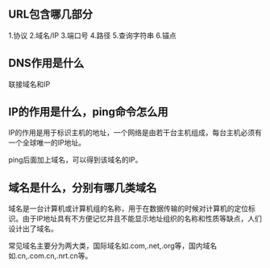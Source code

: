 ##  URL包含哪几部分


1.协议
2.域名/IP
3.端口号
4.路径
5.查询字符串
6.锚点


##  DNS作用是什么

联接域名和IP

##  IP的作用是什么，ping命令怎么用


IP的作用是用于标识主机的地址，一个网络是由若干台主机组成，每台主机必须有一个全球唯一的IP地址。

ping后面加上域名，可以得到该域名的IP。


##  域名是什么，分别有哪几类域名


域名是一台计算机或计算机组的名称，用于在数据传输的时候对计算机的定位标识。由于IP地址具有不方便记忆并且不能显示地址组织的名称和性质等缺点，人们设计出了域名。


常见域名主要分为两大类，国际域名如.com,.net,.org等，国内域名如.cn,.com.cn,.nrt.cn等。
